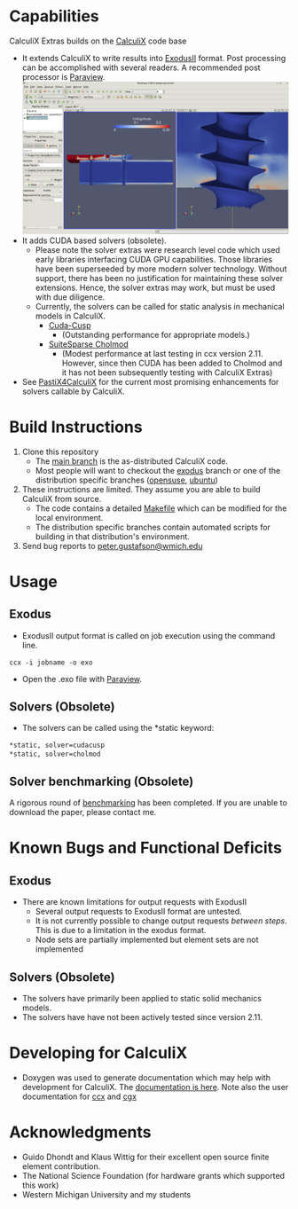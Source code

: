 # Capabilities

CalculiX Extras builds on the [CalculiX](https://www.calculix.de/) code base

-   It extends CalculiX to write results into
    [ExodusII](https://gsjaardema.github.io/seacas/) format.
    Post processing can be accomplished with several readers. A
    recommended post processor is [Paraview](https://www.paraview.org/).
	![ccx_exodusII](/assets/images/ccx_exodusII.png)
-   It adds CUDA based solvers (obsolete).
    -   Please note the solver extras were research level code which
		used early libraries interfacing CUDA GPU capabilities. Those
		libraries have been superseeded by more modern solver
		technology. Without support, there has been no justification
		for maintaining these solver extensions.  Hence, the solver
		extras may work, but must be used with due diligence.
    -   Currently, the solvers can be called for static analysis in
        mechanical models in CalculiX.
        -   [Cuda-Cusp](https://github.com/cusplibrary/cusplibrary)
            -   (Outstanding performance for appropriate models.)
        -   [SuiteSparse Cholmod](https://people.engr.tamu.edu/davis/suitesparse.html)
            -   (Modest performance at last testing in ccx version
                2.11. However, since then CUDA has been added to
                Cholmod and it has not been subsequently testing with
                CalculiX Extras)
-   See
	[PastiX4CalculiX](https://github.com/Dhondtguido/PaStiX4CalculiX)
	for the current most promising enhancements for solvers callable
	by CalculiX.

# Build Instructions

1.  Clone this repository
    -   The [main branch](https://github.com/gustafson/CalculiX) is
		the as-distributed CalculiX code.
	-   Most people will want to checkout the
		[exodus](https://github.com/gustafson/CalculiX/tree/exodus) branch
		or one of the distribution specific branches
		([opensuse](https://github.com/gustafson/CalculiX/tree/opensuse),
		[ubuntu](https://github.com/gustafson/CalculiX/tree/ubuntu))
3.  These instructions are limited. They assume you are able to build
	CalculiX from source. 
	-   The code contains a detailed
        [Makefile](https://github.com/gustafson/CalculiX/blob/exodus/ccx/src/Makefile)
        which can be modified for the local environment.
	-   The distribution specific branches contain automated scripts
        for building in that distribution's environment.
4.  Send bug reports to peter.gustafson@wmich.edu

# Usage

## Exodus

-   ExodusII output format is called on job execution using the command
    line.
```console
ccx -i jobname -o exo
```
-   Open the .exo file with [Paraview](https://www.paraview.org/).

## Solvers (Obsolete)

-   The solvers can be called using the *static keyword:
```console
*static, solver=cudacusp
*static, solver=cholmod
```

## Solver benchmarking (Obsolete)

A rigorous round of
[benchmarking](https://arc.aiaa.org/doi/pdf/10.2514/6.2014-0346) has
been completed. If you are unable to download the paper, please
contact me.


# Known Bugs and Functional Deficits

## Exodus

-   There are known limitations for output requests with ExodusII
    -   Several output requests to ExodusII format are untested.
    -   It is not currently possible to change output requests
        *between steps*.  This is due to a limitation in the exodus
        format.
    -   Node sets are partially implemented but element sets are not
        implemented

## Solvers (Obsolete)

-   The solvers have primarily been applied to static solid mechanics models.
-   The solvers have have not been actively tested since version 2.11.


# Developing for CalculiX


-   Doxygen was used to generate documentation which may help with
	development for CalculiX. The [documentation is
	here](https://doxygen.openaircraft.com/ccx-doxygen/index.html).
	Note also the user documentation for
	[ccx](https://www.openaircraft.com/ccx-doc/ccx/index.html)
	and
	[cgx](https://www.openaircraft.com/ccx-doc/cgx/index.html)

# Acknowledgments

-   Guido Dhondt and Klaus Wittig for their excellent open source
    finite element contribution.
-   The National Science Foundation (for hardware grants which
    supported this work)
-   Western Michigan University and my students
